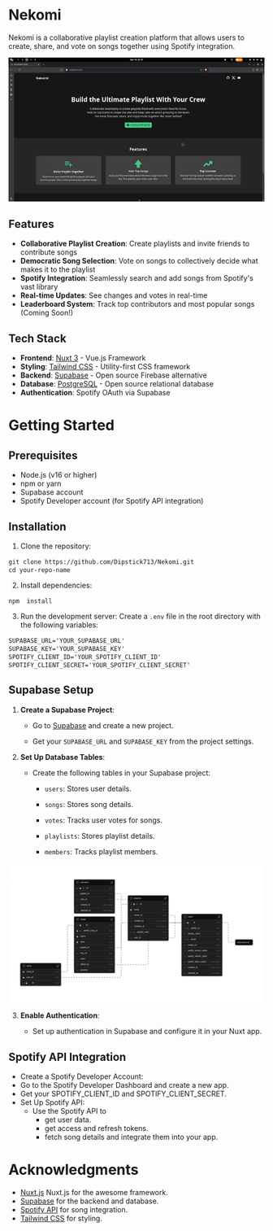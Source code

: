 # Nekomi
Nekomi is a collaborative playlist creation platform that allows users to create, share, and vote on songs together using Spotify integration.

![](https://github.com/Dipstick713/Nekomi/blob/main/public/preview.gif)

## Features

- **Collaborative Playlist Creation**: Create playlists and invite friends to contribute songs
- **Democratic Song Selection**: Vote on songs to collectively decide what makes it to the playlist
- **Spotify Integration**: Seamlessly search and add songs from Spotify's vast library
- **Real-time Updates**: See changes and votes in real-time
- **Leaderboard System**: Track top contributors and most popular songs (Coming Soon!)

## Tech Stack

- **Frontend**: [Nuxt 3](https://nuxt.com/) - Vue.js Framework
- **Styling**: [Tailwind CSS](https://tailwindcss.com/) - Utility-first CSS framework
- **Backend**: [Supabase](https://supabase.com/) - Open source Firebase alternative
- **Database**: [PostgreSQL](https://www.postgresql.org/) - Open source relational database
- **Authentication**: Spotify OAuth via Supabase


# Getting Started

## Prerequisites
- Node.js (v16 or higher)
- npm or yarn
- Supabase account
- Spotify Developer account (for Spotify API integration)

## Installation
1.  Clone the repository:
```
git clone https://github.com/Dipstick713/Nekomi.git
cd your-repo-name
```

2.  Install dependencies:
```
npm  install
```

3.  Run the development server:
Create a `.env` file in the root directory with the following variables:

```
SUPABASE_URL='YOUR_SUPABASE_URL'
SUPABASE_KEY='YOUR_SUPABASE_KEY'
SPOTIFY_CLIENT_ID='YOUR_SPOTIFY_CLIENT_ID'
SPOTIFY_CLIENT_SECRET='YOUR_SPOTIFY_CLIENT_SECRET'
```

## Supabase Setup

1.  **Create a Supabase Project**:
    
    -   Go to  [Supabase](https://supabase.io/)  and create a new project.
        
    -   Get your  `SUPABASE_URL`  and  `SUPABASE_KEY`  from the project settings.
        
2.  **Set Up Database Tables**:
    
    -   Create the following tables in your Supabase project:
        
         -   `users`: Stores user details.
        
        -   `songs`: Stores song details.
            
        -   `votes`: Tracks user votes for songs.
            
        -   `playlists`: Stores playlist details.
            
        -   `members`: Tracks playlist members.
            
![](https://github.com/Dipstick713/Nekomi/blob/main/public/schema.png)

3.  **Enable Authentication**:
    
    -   Set up authentication in Supabase and configure it in your Nuxt app.
    
## Spotify API Integration
- Create a Spotify Developer Account:
- Go to the Spotify Developer Dashboard and create a new app.
- Get your SPOTIFY_CLIENT_ID and SPOTIFY_CLIENT_SECRET.
- Set Up Spotify API:
	- Use the Spotify API to 
        - get user data.
		- get access and refresh tokens.
		- fetch song details and integrate them into your app.

# Acknowledgments
- [Nuxt.js](https://nuxt.com) Nuxt.js for the awesome framework.
- [Supabase](https://supabase.io/)  for the backend and database.
- [Spotify API](https://developer.spotify.com/) for song integration.
- [Tailwind CSS](https://tailwindcss.com/) for styling.
